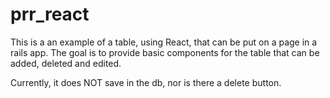 # prr_react
This is a an example of a table, using React, that can be put on a page in a rails app.
The goal is to provide basic components for the table that can be added, deleted and edited.

Currently, it does NOT save in the db, nor is there a delete button.
